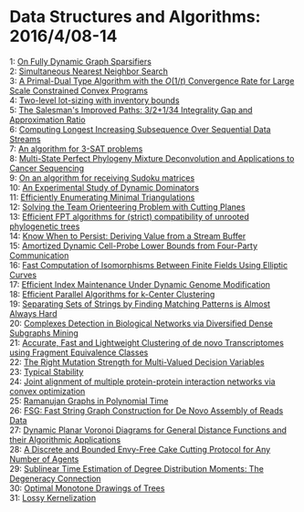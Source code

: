 # Data Structures and Algorithms: 2016/4/08-14  
1: [On Fully Dynamic Graph Sparsifiers](https://doi.org/10.48550/arXiv.1604.02094)  
2: [Simultaneous Nearest Neighbor Search](https://doi.org/10.48550/arXiv.1604.02188)  
3: [A Primal-Dual Type Algorithm with the $O(1/t)$ Convergence Rate for  Large Scale Constrained Convex Programs](https://doi.org/10.48550/arXiv.1604.02216)  
4: [Two-level lot-sizing with inventory bounds](https://doi.org/10.48550/arXiv.1604.02278)  
5: [The Salesman's Improved Paths: 3/2+1/34 Integrality Gap and  Approximation Ratio](https://doi.org/10.48550/arXiv.1604.02486)  
6: [Computing Longest Increasing Subsequence Over Sequential Data Streams](https://doi.org/10.48550/arXiv.1604.02552)  
7: [An algorithm for 3-SAT problems](https://doi.org/10.48550/arXiv.1604.03462)  
8: [Multi-State Perfect Phylogeny Mixture Deconvolution and Applications to  Cancer Sequencing](https://doi.org/10.48550/arXiv.1604.02605)  
9: [On an algorithm for receiving Sudoku matrices](https://doi.org/10.48550/arXiv.1604.02691)  
10: [An Experimental Study of Dynamic Dominators](https://doi.org/10.48550/arXiv.1604.02711)  
11: [Efficiently Enumerating Minimal Triangulations](https://doi.org/10.48550/arXiv.1604.02833)  
12: [Solving the Team Orienteering Problem with Cutting Planes](https://doi.org/10.48550/arXiv.1604.02934)  
13: [Efficient FPT algorithms for (strict) compatibility of unrooted  phylogenetic trees](https://doi.org/10.48550/arXiv.1604.03008)  
14: [Know When to Persist: Deriving Value from a Stream Buffer](https://doi.org/10.48550/arXiv.1604.03009)  
15: [Amortized Dynamic Cell-Probe Lower Bounds from Four-Party Communication](https://doi.org/10.48550/arXiv.1604.03030)  
16: [Fast Computation of Isomorphisms Between Finite Fields Using Elliptic  Curves](https://doi.org/10.48550/arXiv.1604.03072)  
17: [Efficient Index Maintenance Under Dynamic Genome Modification](https://doi.org/10.48550/arXiv.1604.03132)  
18: [Efficient Parallel Algorithms for k-Center Clustering](https://doi.org/10.48550/arXiv.1604.03228)  
19: [Separating Sets of Strings by Finding Matching Patterns is Almost Always  Hard](https://doi.org/10.48550/arXiv.1604.03243)  
20: [Complexes Detection in Biological Networks via Diversified Dense  Subgraphs Mining](https://doi.org/10.48550/arXiv.1604.03244)  
21: [Accurate, Fast and Lightweight Clustering of de novo Transcriptomes  using Fragment Equivalence Classes](https://doi.org/10.48550/arXiv.1604.03250)  
22: [The Right Mutation Strength for Multi-Valued Decision Variables](https://doi.org/10.48550/arXiv.1604.03277)  
23: [Typical Stability](https://doi.org/10.48550/arXiv.1604.03336)  
24: [Joint alignment of multiple protein-protein interaction networks via  convex optimization](https://doi.org/10.48550/arXiv.1604.03482)  
25: [Ramanujan Graphs in Polynomial Time](https://doi.org/10.48550/arXiv.1604.03544)  
26: [FSG: Fast String Graph Construction for De Novo Assembly of Reads Data](https://doi.org/10.48550/arXiv.1604.03587)  
27: [Dynamic Planar Voronoi Diagrams for General Distance Functions and their  Algorithmic Applications](https://doi.org/10.48550/arXiv.1604.03654)  
28: [A Discrete and Bounded Envy-Free Cake Cutting Protocol for Any Number of  Agents](https://doi.org/10.48550/arXiv.1604.03655)  
29: [Sublinear Time Estimation of Degree Distribution Moments: The Degeneracy  Connection](https://doi.org/10.48550/arXiv.1604.03661)  
30: [Optimal Monotone Drawings of Trees](https://doi.org/10.48550/arXiv.1604.03921)  
31: [Lossy Kernelization](https://doi.org/10.48550/arXiv.1604.04111)  